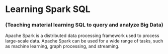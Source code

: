# Learning Spark SQL
### (Teaching material learning SQL to query and analyze Big Data)

Apache Spark is a distributed data processing framework used to process large-scale data. Apache Spark can be used for a wide range of tasks, such as machine learning, graph processing, and streaming.
